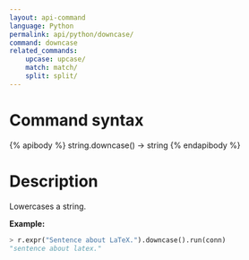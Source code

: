 ```yaml
---
layout: api-command
language: Python
permalink: api/python/downcase/
command: downcase
related_commands:
    upcase: upcase/
    match: match/
    split: split/
---
```


# Command syntax #

{% apibody %}
string.downcase() &rarr; string
{% endapibody %}

# Description #

Lowercases a string.

__Example:__

```py
> r.expr("Sentence about LaTeX.").downcase().run(conn)
"sentence about latex."
```

